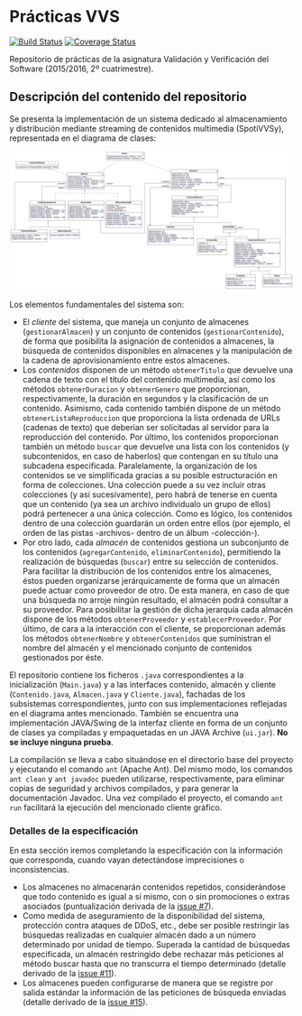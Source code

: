 ﻿# Prácticas VVS

[![Build Status](https://travis-ci.org/lauramcastro/practicas-VVS.svg?branch=ant)](https://travis-ci.org/lauramcastro/practicas-VVS)
[![Coverage Status](https://coveralls.io/repos/github/lauramcastro/practicas-VVS/badge.svg?branch=ant)](https://coveralls.io/github/lauramcastro/practicas-VVS?branch=ant)

Repositorio de prácticas de la asignatura Validación y Verificación del Software (2015/2016, 2º cuatrimestre).

## Descripción del contenido del repositorio

Se presenta la implementación de un sistema dedicado al almacenamiento y distribución mediante streaming de contenidos multimedia (SpotiVVSy), representada en el diagrama de clases:

![diagrama de clases SpotiVVSy](https://github.com/lauramcastro/practicas-VVS/blob/master/doc/Diagrama%20de%20clases.png "Diagrama de clases (SpotiVVSy)")

Los elementos fundamentales del sistema son:

* El *cliente* del sistema, que maneja un conjunto de almacenes (`gestionarAlmacen`) y un conjunto de contenidos (`gestionarContenido`), de forma que posibilita la asignación de contenidos a almacenes, la búsqueda de contenidos disponibles en almacenes y la manipulación de la cadena de aprovisionamiento entre estos almacenes.
* Los *contenidos* disponen de un método `obtenerTitulo` que devuelve una cadena de texto con el título del contenido multimedia, así como los métodos `obtenerDuracion` y `obtenerGenero` que proporcionan, respectivamente, la duración en segundos y la clasificación de un contenido. Asimismo, cada contenido también dispone de un método `obtenerListaReproduccion` que proporciona la lista ordenada de URLs (cadenas de texto) que deberían ser solicitadas al servidor para la reproducción del contenido. Por último, los contenidos proporcionan también un método `buscar` que devuelve una lista con los contenidos (y
subcontenidos, en caso de haberlos) que contengan en su título una subcadena especificada. Paralelamente, la organización de los contenidos se ve simplificada gracias a su posible estructuración en forma de colecciones. Una colección puede a su vez incluir otras colecciones (y así sucesivamente), pero habrá de tenerse en cuenta que un contenido (ya sea un archivo individualo un grupo de ellos) podrá pertenecer a una única colección. Como es lógico, los contenidos dentro de una colección guardarán un orden entre ellos (por ejemplo, el orden de las pistas -archivos- dentro de un álbum -colección-).
* Por otro lado, cada *almacén* de contenidos gestiona un subconjunto de los contenidos (`agregarContenido`, `eliminarContenido`), permitiendo la realización de búsquedas (`buscar`) entre su selección de contenidos. Para facilitar la distribución de los contenidos entre los almacenes, éstos pueden organizarse jerárquicamente de forma que un almacén puede actuar como proveedor de otro. De esta manera, en caso de que una búsqueda no arroje ningún resultado, el almacén podrá consultar a su proveedor. Para posibilitar la gestión de dicha jerarquía cada almacén dispone de los métodos `obtenerProveedor` y `establecerProveedor`. Por último, de cara a la interacción con el cliente, se proporcionan además los métodos
`obtenerNombre` y `obtenerContenidos` que suministran el nombre del almacén y el mencionado conjunto de contenidos gestionados por éste.

El repositorio contiene los ficheros `.java` correspondientes a la inicialización (`Main.java`) y a las interfaces contenido,
almacén y cliente (`Contenido.java`, `Almacen.java` y `Cliente.java`), fachadas de los subsistemas correspondientes, junto con sus implementaciones reflejadas en el diagrama antes mencionado. También se encuentra una implementación JAVA/Swing de la interfaz cliente en forma de un conjunto de clases ya compiladas y empaquetadas en un JAVA Archive (`ui.jar`). **No se incluye ninguna prueba**.

La compilación se lleva a cabo situándose en el directorio base del proyecto y ejecutando el comando `ant` (Apache Ant). Del mismo modo, los comandos `ant clean` y `ant javadoc` pueden utilizarse, respectivamente, para eliminar copias de seguridad y archivos compilados, y para generar la documentación Javadoc. Una vez compilado el proyecto, el comando `ant run` facilitará la ejecución del mencionado cliente gráfico.

### Detalles de la especificación

En esta sección iremos completando la especificación con la información que corresponda, cuando vayan detectándose imprecisiones o inconsistencias.

* Los almacenes no almacenarán contenidos repetidos, considerándose que todo contenido es igual a sí mismo, con o sin promociones o extras asociados (puntualización derivada de la [issue #7](https://github.com/lauramcastro/practicas-VVS/issues/7)).
* Como medida de aseguramiento de la disponibilidad del sistema, protección contra ataques de DDoS, etc., debe ser posible restringir las búsquedas realizadas en cualquier almacén dado a un número determinado por unidad de tiempo. Superada la cantidad de búsquedas especificada, un almacén restringido debe rechazar más peticiones al método buscar hasta que no transcurra el tiempo determinado (detalle derivado de la [issue #11](https://github.com/lauramcastro/practicas-VVS/issues/11)).
* Los almacenes pueden configurarse de manera que se registre por salida estándar la información de las peticiones de búsqueda enviadas (detalle derivado de la [issue #15](https://github.com/lauramcastro/practicas-VVS/issues/15)).
